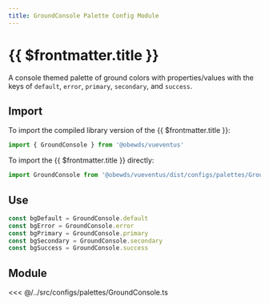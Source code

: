 ```yaml
---
title: GroundConsole Palette Config Module
---
```


<script setup>
    import DocsPackageVersion from '../../../src/views/compos/DocsPackageVersion.vue'
</script>





# {{ $frontmatter.title }}

A console themed palette of ground colors with properties/values with the keys of `default`, `error`, `primary`, `secondary`, and `success`.






<!-- TODO: remove example import xxxxx from @obewds/vueventus/dist/... -->
## Import

To import the compiled library version of the {{ $frontmatter.title }}:

```javascript
import { GroundConsole } from '@obewds/vueventus'
```

To import the {{ $frontmatter.title }} directly:

```javascript
import GroundConsole from '@obewds/vueventus/dist/configs/palettes/GroundConsole.js'
```






## Use

```javascript
const bgDefault = GroundConsole.default
const bgError = GroundConsole.error
const bgPrimary = GroundConsole.primary
const bgSecondary = GroundConsole.secondary
const bgSuccess = GroundConsole.success
```






## Module

<<< @/../src/configs/palettes/GroundConsole.ts






<DocsPackageVersion/>


